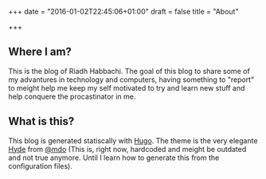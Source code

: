 +++
date = "2016-01-02T22:45:06+01:00"
draft = false
title = "About"

+++

## Where I am?

This is the blog of Riadh Habbachi. The goal of this blog to share some of my
advantures in technology and computers, having something to "report" to meight
help me keep my self motivated to try and learn new stuff and help conquere the
procastinator in me.

## What is this?
This blog is generated statiscally with [Hugo](gohugo.io). The theme is the
very elegante [Hyde](https://github.com/spf13/hyde) from [@mdo](http://twitter.com/mdo) (This is, right now,
hardcoded and meight be outdated and not true anymore. Until I learn how to
generate this from the configuration files).
